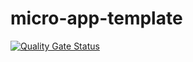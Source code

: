 # micro-app-template
[![Quality Gate Status](https://sonarcloud.io/api/project_badges/measure?project=kiennt23_micro-app-template&metric=alert_status)](https://sonarcloud.io/summary/new_code?id=kiennt23_micro-app-template)
